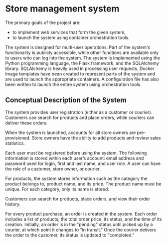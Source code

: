 # Store management system

The primary goals of the project are:

- to implement web services that form the given system,
- to launch the system using container orchestration tools.

The system is designed for multi-user operations. Part of the system's functionality is publicly accessible, while other functions are available only to users who can log into the system. The system is implemented using the Python programming language, the Flask framework, and the SQLAlchemy library. SQLAlchemy is heavily used in processing user requests. Docker Image templates have been created to represent parts of the system and are used to launch the appropriate containers. A configuration file has also been written to launch the entire system using orchestration tools.
## Conceptual Description of the System
The system provides user registration (either as a customer or courier). Customers can search for products and place orders, while couriers can deliver these orders.

When the system is launched, accounts for all store owners are pre-provisioned. Store owners have the ability to add products and review sales statistics.

Each user must be registered before using the system. The following information is stored within each user’s account: email address and password used for login, first and last name, and user role. A user can have the role of a customer, store owner, or courier.

For products, the system stores information such as the category the product belongs to, product name, and its price. The product name must be unique. For each category, only its name is stored.

Customers can search for products, place orders, and view their order history.

For every product purchase, an order is created in the system. Each order includes a list of products, the total order price, its status, and the time of its creation. Initially, an order is in the "pending" status until picked up by a courier, at which point it changes to "in transit." Once the courier delivers the order to the customer, its status is updated to "completed."